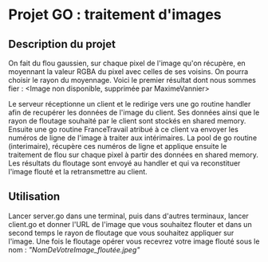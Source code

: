 # Projet GO : traitement d'images

## Description du projet

On fait du flou gaussien, sur chaque pixel de l'image qu'on récupère, en moyennant la valeur RGBA du pixel avec celles de ses voisins. On pourra choisir le rayon du moyennage. Voici le premier résultat dont nous sommes fier :
<Image non disponible, supprimée par MaximeVannier>

Le serveur réceptionne un client et le redirige vers une go routine handler afin de recupérer les données de l'image du client. Ses données ainsi que le rayon de floutage souhaité par le client sont stockés en shared memory.
Ensuite une go routine FranceTravail atribué à ce client va envoyer les numéros de ligne de l'image à traiter aux intérimaires. La pool de go routine (interimaire), récupère ces numéros de ligne et applique ensuite le traitement de flou sur chaque pixel à partir des données en shared memory. Les résultats du floutage sont envoyé au handler et qui va reconstituer l'image flouté et la retransmettre au client.

## Utilisation

Lancer server.go dans une terminal, puis dans d'autres terminaux, lancer client.go et donner l'URL de l'image que vous souhaitez flouter et dans un second temps le rayon de floutage que vous souhaitez appliquer sur l'image. Une fois le floutage opérer vous recevrez votre image flouté sous le nom : <i>"NomDeVotreImage_floutée.jpeg"